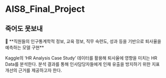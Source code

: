 # AIS8_Final_Project
## 죽어도 못보내

<aside>
📌 **직원들의 인구통계학적 정보, 교육 정보, 직무 숙련도, 성과 등을 기반으로 퇴사율을 예측하는 모델 구현**

Kaggle의 ‘HR Analysis Case Study’ 데이터를 활용해 퇴사율에 영향을 미치는 HR Data를 분석한다. 분석 결과를 통해 인사담당자들에게 인재 유출을 방지하기 위한 지표 개선의 근거를 제공하고자 한다.

</aside>
